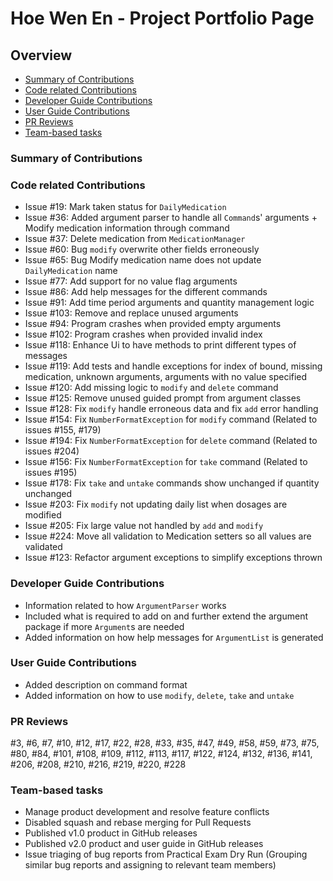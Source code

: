 # Hoe Wen En - Project Portfolio Page

## Overview
* [Summary of Contributions](#summary-of-contributions)
* [Code related Contributions](#code-related-contributions)
* [Developer Guide Contributions](#developer-guide-contributions)
* [User Guide Contributions](#user-guide-contributions)
* [PR Reviews](#pr-reviews)
* [Team-based tasks](#team-based-tasks)

### Summary of Contributions
<!-- TODO: Summarise contributions -->

### Code related Contributions
- Issue #19: Mark taken status for `DailyMedication`
- Issue #36: Added argument parser to handle all `Command`s' arguments +
             Modify medication information through command             
- Issue #37: Delete medication from `MedicationManager`
- Issue #60: Bug `modify` overwrite other fields erroneously
- Issue #65: Bug Modify medication name does not update `DailyMedication` name
- Issue #77: Add support for no value flag arguments
- Issue #86: Add help messages for the different commands
- Issue #91: Add time period arguments and quantity management logic
- Issue #103: Remove and replace unused arguments
- Issue #94: Program crashes when provided empty arguments
- Issue #102: Program crashes when provided invalid index
- Issue #118: Enhance Ui to have methods to print different types of messages
- Issue #119: Add tests and handle exceptions for index of bound, missing medication, 
              unknown arguments, arguments with no value specified
- Issue #120: Add missing logic to `modify` and `delete` command
- Issue #125: Remove unused guided prompt from argument classes
- Issue #128: Fix `modify` handle erroneous data and fix `add` error handling
- Issue #154: Fix `NumberFormatException` for `modify` command (Related to issues #155, #179)
- Issue #194: Fix `NumberFormatException` for `delete` command (Related to issues #204)
- Issue #156: Fix `NumberFormatException` for `take` command (Related to issues #195)
- Issue #178: Fix `take` and `untake` commands show unchanged if quantity unchanged
- Issue #203: Fix `modify` not updating daily list when dosages are modified
- Issue #205: Fix large value not handled by `add` and `modify`
- Issue #224: Move all validation to Medication setters so all values are validated
- Issue #123: Refactor argument exceptions to simplify exceptions thrown

### Developer Guide Contributions
- Information related to how `ArgumentParser` works
- Included what is required to add on and further extend the argument package
if more `Argument`s are needed
- Added information on how help messages for `ArgumentList` is generated

### User Guide Contributions
- Added description on command format
- Added information on how to use `modify`, `delete`, `take` and `untake`

### PR Reviews
#3, #6, #7, #10, #12, #17, #22, #28, #33, #35, 
#47, #49, #58, #59, #73, #75, #80, #84, #101, #108, 
#109, #112, #113, #117, #122, #124, #132, #136, #141, #206, 
#208, #210, #216, #219, #220, #228

### Team-based tasks
- Manage product development and resolve feature conflicts
- Disabled squash and rebase merging for Pull Requests
- Published v1.0 product in GitHub releases
- Published v2.0 product and user guide in GitHub releases
- Issue triaging of bug reports from Practical Exam Dry Run
  (Grouping similar bug reports and assigning to relevant team members)
